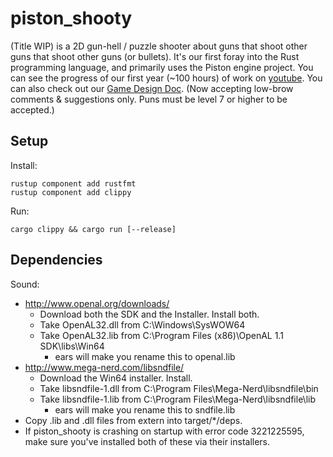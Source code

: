 # piston_shooty

(Title WIP) is a 2D gun-hell / puzzle shooter about guns that shoot other guns that shoot other guns (or bullets).  It's our first foray into the Rust programming language, and primarily uses the Piston engine project.  You can see the progress of our first year (~100 hours) of work on [youtube](https://www.youtube.com/watch?v=JL33RTniXtU).  You can also check out our [Game Design Doc](https://docs.google.com/document/d/1o4KA7FMiAnsUhNSu8TVDPX4hDut6xDh9fK15ulkDJVI/edit?usp=sharing). (Now accepting low-brow comments & suggestions only.  Puns must be level 7 or higher to be accepted.)

## Setup

Install:

```
rustup component add rustfmt
rustup component add clippy 
```

Run:

```
cargo clippy && cargo run [--release]
```

## Dependencies

Sound:

- http://www.openal.org/downloads/
  - Download both the SDK and the Installer. Install both.
  - Take OpenAL32.dll from C:\Windows\SysWOW64
  - Take OpenAL32.lib from C:\Program Files (x86)\OpenAL 1.1 SDK\libs\Win64
    - ears will make you rename this to openal.lib
- http://www.mega-nerd.com/libsndfile/
  - Download the Win64 installer. Install.
  - Take libsndfile-1.dll from C:\Program Files\Mega-Nerd\libsndfile\bin
  - Take libsndfile-1.lib from C:\Program Files\Mega-Nerd\libsndfile\lib
    - ears will make you rename this to sndfile.lib
- Copy .lib and .dll files from extern into target/\*/deps.
- If piston_shooty is crashing on startup with error code 3221225595, make sure you've installed both of these via their installers.
